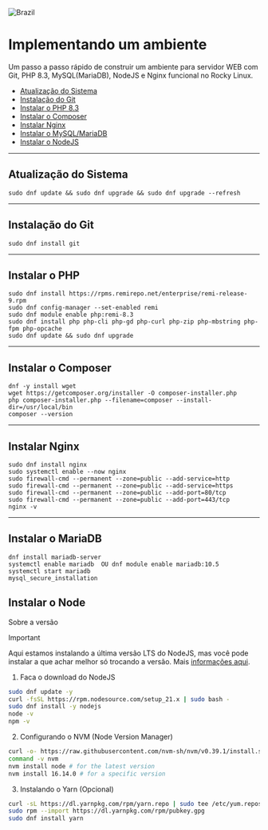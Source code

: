 ![Brazil](https://raw.githubusercontent.com/stevenrskelton/flag-icon/master/png/16/country-4x3/br.png "Brazil")

# Implementando um ambiente 

Um passo a passo rápido de construir um ambiente para servidor WEB com Git, PHP 8.3, MySQL(MariaDB), NodeJS e Nginx funcional no Rocky Linux.

- [Atualização do Sistema](#atualização-do-sistema)
- [Instalação do Git](#instalação-do-git)
- [Instalar o PHP 8.3](#instalar-o-php)
- [Instalar o Composer](#instalar-o-composer)
- [Instalar Nginx](#instalar-nginx)
- [Instalar o MySQL/MariaDB](#instalar-o-mariadb)
- [Instalar o NodeJS](#instalar-o-node)

______
## Atualização do Sistema

```
sudo dnf update && sudo dnf upgrade && sudo dnf upgrade --refresh
```
______
## Instalação do Git

```
sudo dnf install git
```
______
## Instalar o PHP

```
sudo dnf install https://rpms.remirepo.net/enterprise/remi-release-9.rpm
sudo dnf config-manager --set-enabled remi
sudo dnf module enable php:remi-8.3
sudo dnf install php php-cli php-gd php-curl php-zip php-mbstring php-fpm php-opcache
sudo dnf update && sudo dnf upgrade
```

______
## Instalar o Composer
```
dnf -y install wget
wget https://getcomposer.org/installer -O composer-installer.php
php composer-installer.php --filename=composer --install-dir=/usr/local/bin 
composer --version
```

______
## Instalar Nginx

```
sudo dnf install nginx
sudo systemctl enable --now nginx
sudo firewall-cmd --permanent --zone=public --add-service=http
sudo firewall-cmd --permanent --zone=public --add-service=https
sudo firewall-cmd --permanent --zone=public --add-port=80/tcp
sudo firewall-cmd --permanent --zone=public --add-port=443/tcp
nginx -v
```
______
## Instalar o MariaDB

```
dnf install mariadb-server
systemctl enable mariadb  OU dnf module enable mariadb:10.5
systemctl start mariadb
mysql_secure_installation
```

## Instalar o Node

Sobre a versão
> [!IMPORTANT]
> Aqui estamos instalando a última versão LTS do NodeJS, mas você pode instalar a que achar melhor só trocando a versão. Mais [informações aqui](https://github.com/nodesource/distributions/blob/master/README.md#debinstall).

1. Faca o download do NodeJS

```sh
sudo dnf update -y
curl -fsSL https://rpm.nodesource.com/setup_21.x | sudo bash -
sudo dnf install -y nodejs
node -v
npm -v
```

2. Configurando o NVM (Node Version Manager)

```sh
curl -o- https://raw.githubusercontent.com/nvm-sh/nvm/v0.39.1/install.sh | bash
command -v nvm
nvm install node # for the latest version
nvm install 16.14.0 # for a specific version
```

3. Instalando o Yarn (Opcional)

```sh
curl -sL https://dl.yarnpkg.com/rpm/yarn.repo | sudo tee /etc/yum.repos.d/yarn.repo
sudo rpm --import https://dl.yarnpkg.com/rpm/pubkey.gpg
sudo dnf install yarn
```
